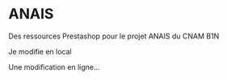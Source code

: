 # ANAIS
Des ressources Prestashop pour le projet ANAIS du CNAM B1N

Je modifie en local

Une modification en ligne...
